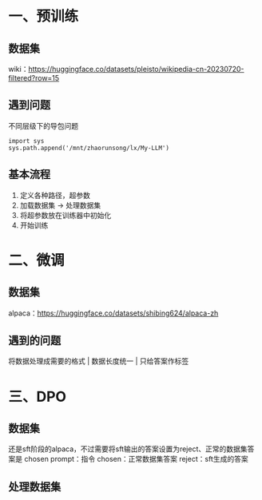 # 一、预训练
## 数据集
wiki：https://huggingface.co/datasets/pleisto/wikipedia-cn-20230720-filtered?row=15
## 遇到问题
不同层级下的导包问题
```
import sys
sys.path.append('/mnt/zhaorunsong/lx/My-LLM')
```
## 基本流程
1. 定义各种路径，超参数
2. 加载数据集 -> 处理数据集
3. 将超参数放在训练器中初始化
4. 开始训练

# 二、微调
## 数据集
alpaca：https://huggingface.co/datasets/shibing624/alpaca-zh
## 遇到的问题
将数据处理成需要的格式 | 数据长度统一 | 只给答案作标签
# 三、DPO
## 数据集
还是sft阶段的alpaca，不过需要将sft输出的答案设置为reject、正常的数据集答案是 chosen
prompt：指令
chosen：正常数据集答案
reject：sft生成的答案
## 处理数据集